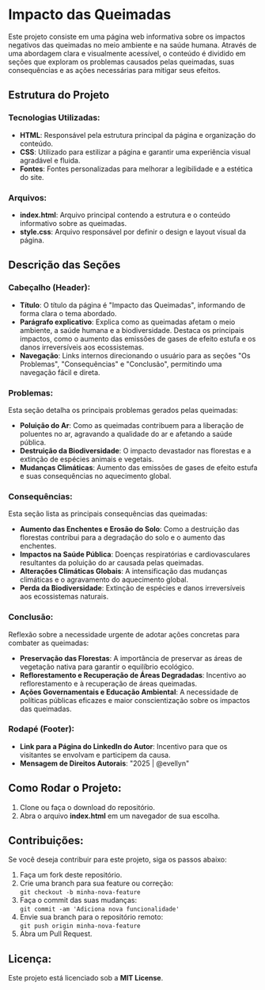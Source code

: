 # Impacto das Queimadas

Este projeto consiste em uma página web informativa sobre os impactos negativos das queimadas no meio ambiente e na saúde humana. Através de uma abordagem clara e visualmente acessível, o conteúdo é dividido em seções que exploram os problemas causados pelas queimadas, suas consequências e as ações necessárias para mitigar seus efeitos.

## Estrutura do Projeto

### Tecnologias Utilizadas:
- **HTML**: Responsável pela estrutura principal da página e organização do conteúdo.
- **CSS**: Utilizado para estilizar a página e garantir uma experiência visual agradável e fluida.
- **Fontes**: Fontes personalizadas para melhorar a legibilidade e a estética do site.

### Arquivos:
- **index.html**: Arquivo principal contendo a estrutura e o conteúdo informativo sobre as queimadas.
- **style.css**: Arquivo responsável por definir o design e layout visual da página.

## Descrição das Seções

### Cabeçalho (Header):
- **Título**: O título da página é "Impacto das Queimadas", informando de forma clara o tema abordado.
- **Parágrafo explicativo**: Explica como as queimadas afetam o meio ambiente, a saúde humana e a biodiversidade. Destaca os principais impactos, como o aumento das emissões de gases de efeito estufa e os danos irreversíveis aos ecossistemas.
- **Navegação**: Links internos direcionando o usuário para as seções "Os Problemas", "Consequências" e "Conclusão", permitindo uma navegação fácil e direta.

### Problemas:
Esta seção detalha os principais problemas gerados pelas queimadas:
- **Poluição do Ar**: Como as queimadas contribuem para a liberação de poluentes no ar, agravando a qualidade do ar e afetando a saúde pública.
- **Destruição da Biodiversidade**: O impacto devastador nas florestas e a extinção de espécies animais e vegetais.
- **Mudanças Climáticas**: Aumento das emissões de gases de efeito estufa e suas consequências no aquecimento global.

### Consequências:
Esta seção lista as principais consequências das queimadas:
- **Aumento das Enchentes e Erosão do Solo**: Como a destruição das florestas contribui para a degradação do solo e o aumento das enchentes.
- **Impactos na Saúde Pública**: Doenças respiratórias e cardiovasculares resultantes da poluição do ar causada pelas queimadas.
- **Alterações Climáticas Globais**: A intensificação das mudanças climáticas e o agravamento do aquecimento global.
- **Perda da Biodiversidade**: Extinção de espécies e danos irreversíveis aos ecossistemas naturais.

### Conclusão:
Reflexão sobre a necessidade urgente de adotar ações concretas para combater as queimadas:
- **Preservação das Florestas**: A importância de preservar as áreas de vegetação nativa para garantir o equilíbrio ecológico.
- **Reflorestamento e Recuperação de Áreas Degradadas**: Incentivo ao reflorestamento e à recuperação de áreas queimadas.
- **Ações Governamentais e Educação Ambiental**: A necessidade de políticas públicas eficazes e maior conscientização sobre os impactos das queimadas.

### Rodapé (Footer):
- **Link para a Página do LinkedIn do Autor**: Incentivo para que os visitantes se envolvam e participem da causa.
- **Mensagem de Direitos Autorais**: "2025 | @evellyn"

## Como Rodar o Projeto:
1. Clone ou faça o download do repositório.
2. Abra o arquivo **index.html** em um navegador de sua escolha.

## Contribuições:
Se você deseja contribuir para este projeto, siga os passos abaixo:
1. Faça um fork deste repositório.
2. Crie uma branch para sua feature ou correção:  
   `git checkout -b minha-nova-feature`
3. Faça o commit das suas mudanças:  
   `git commit -am 'Adiciona nova funcionalidade'`
4. Envie sua branch para o repositório remoto:  
   `git push origin minha-nova-feature`
5. Abra um Pull Request.

## Licença:
Este projeto está licenciado sob a **MIT License**.
